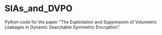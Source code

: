 # SIAs_and_DVPO
Python code for the paper "The Exploitation and Suppression of Volumetric Leakages in Dynamic Searchable Symmetric Encryption".
